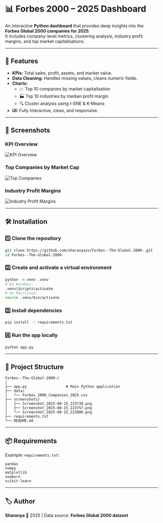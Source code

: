 
# 📊 Forbes 2000 – 2025 Dashboard

An interactive **Python dashboard** that provides deep insights into the **Forbes Global 2000 companies for 2025**.  
It includes company-level metrics, clustering analysis, industry profit margins, and top market capitalisations.

---

## 🚀 Features
- **KPIs:** Total sales, profit, assets, and market value.
- **Data Cleaning:** Handles missing values, cleans numeric fields.
- **Charts:**
  - 📈 Top 10 companies by market capitalisation
  - 🏭 Top 10 industries by median profit margin
  - 🔍 Cluster analysis using t-SNE & K-Means
- **UI:** Fully interactive, clean, and responsive.

---

## 📸 Screenshots

### KPI Overview
![KPI Overview]()

### Top Companies by Market Cap
![Top Companies](screenshots/Screenshot_2025-08-15_223757.png)

### Industry Profit Margins
![Industry Profit Margins](screenshots/Screenshot_2025-08-15_223806.png)

---

## 🛠 Installation

### 1️⃣ Clone the repository
```bash
git clone https://github.com/sharanyazx/Forbes--The-Global-2000-.git
cd Forbes--The-Global-2000-
````

### 2️⃣ Create and activate a virtual environment

```bash
python -m venv .venv
# On Windows:
.venv\Scripts\activate
# On Mac/Linux:
source .venv/bin/activate
```

### 3️⃣ Install dependencies

```bash
pip install -r requirements.txt
```

### 4️⃣ Run the app locally

```bash
python app.py
```

---

## 📂 Project Structure

```
Forbes--The-Global-2000-/
│
├── app.py                  # Main Python application
├── data/
│   └── Forbes_2000_Companies_2025.csv
├── screenshots/
│   ├── Screenshot_2025-08-15_223738.png
│   ├── Screenshot_2025-08-15_223757.png
│   └── Screenshot_2025-08-15_223806.png
├── requirements.txt
└── README.md
```

---

## 📦 Requirements

Example `requirements.txt`:

```
pandas
numpy
matplotlib
seaborn
scikit-learn
```

---

## 🏷 Author

**Sharanya**
📅 2025 | Data source: **Forbes Global 2000 dataset**
